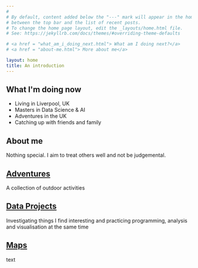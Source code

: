 ```yaml
---
#
# By default, content added below the "---" mark will appear in the home page
# between the top bar and the list of recent posts.
# To change the home page layout, edit the _layouts/home.html file.
# See: https://jekyllrb.com/docs/themes/#overriding-theme-defaults

# <a href = "what_am_i_doing_next.html"> What am I doing next?</a> 
# <a href = "about-me.html"> More about me</a>

layout: home
title: An introduction
---
```

## What I'm doing now
* Living in Liverpool, UK
* Masters in Data Science & AI
* Adventures in the UK
* Catching up with friends and family


## About me
Nothing special. I aim to treat others well and not be judgemental.

## <a href = "adventures/adventures.html"> Adventures</a>
A collection of outdoor activities

## <a href = "data_projects/data_projects.html"> Data Projects</a>
Investigating things I find interesting and practicing programming, analysis and visualisation at the same time

## <a href = "maps/maps.html"> Maps</a>
text